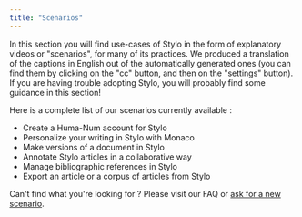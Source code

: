 ```yaml
---
title: "Scenarios"
---
```


In this section you will find use-cases of Stylo in the form of explanatory videos or "scenarios", for many of its practices. We produced a translation of the captions in English out of the automatically generated ones (you can find them by clicking on the "cc" button, and then on the "settings" button). If you are having trouble adopting Stylo, you will probably find some guidance in this section!  

Here is a complete list of our scenarios currently available&nbsp;:

- Create a Huma-Num account for Stylo
- Personalize your writing in Stylo with Monaco
- Make versions of a document in Stylo
- Annotate Stylo articles in a collaborative way
- Manage bibliographic references in Stylo
- Export an article or a corpus of articles from Stylo

Can't find what you're looking for&nbsp;? Please visit our FAQ or [ask for a new scenario](https://discussions.revue30.org/tags/c/stylo/5/suggestions).
